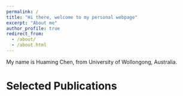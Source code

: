 ```yaml
---
permalink: /
title: "Hi there, welcome to my personal webpage"
excerpt: "About me"
author_profile: true
redirect_from: 
  - /about/
  - /about.html
---
```


My name is Huaming Chen, from University of Wollongong, Australia. 

Selected Publications
======